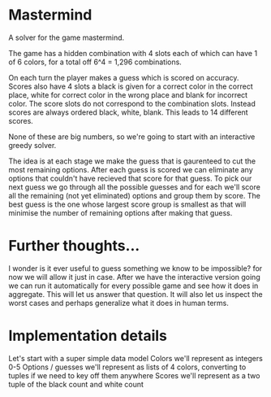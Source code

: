 # Mastermind
A solver for the game mastermind.

The game has a hidden combination with 4 slots each of which can have 1 of 6 colors, for a total off 6^4 = 1,296 combinations.

On each turn the player makes a guess which is scored on accuracy. Scores also have 4 slots a black is given for a correct color in the correct place, white for correct color in the wrong place and blank for incorrect color. The score slots do not correspond to the combination slots. Instead scores are always ordered black, white, blank. This leads to 14 different scores.

None of these are big numbers, so we're going to start with an interactive greedy solver.

The idea is at each stage we make the guess that is gaurenteed to cut the most remaining options.
After each guess is scored we can eliminate any options that couldn't have recieved that score for that guess.
To pick our next guess we go through all the possible guesses and for each we'll score all the remaining (not yet eliminated) options and group them by score.
The best guess is the one whose largest score group is smallest as that will minimise the number of remaining options after making that guess.

# Further thoughts...
I wonder is it ever useful to guess something we know to be impossible? for now we will allow it just in case.
After we have the interactive version going we can run it automatically for every possible game and see how it does in aggregate.
This will let us answer that question. It will also let us inspect the worst cases and perhaps generalize what it does in human terms.

# Implementation details
Let's start with a super simple data model
Colors we'll represent as integers 0-5
Options / guesses we'll represent as lists of 4 colors, converting to tuples if we need to key off them anywhere
Scores we'll represent as a two tuple of the black count and white count
